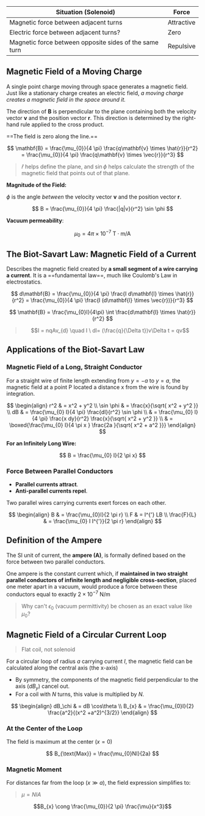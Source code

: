 | Situation (Solenoid)                                   | Force      |
| ------------------------------------------------------ | ---------- |
| Magnetic force between adjacent turns                  | Attractive |
| Electric force between adjacent turns?                 | Zero       |
| Magnetic force between opposite sides of the same turn | Repulsive  |

## Magnetic Field of a Moving Charge

A single point charge moving through space generates a magnetic field. Just like a stationary charge creates an electric field, *a moving charge creates a magnetic field in the space around it.*

The direction of $\mathbf{B}$ is perpendicular to the plane containing both the velocity vector $\mathbf{v}$ and the position vector $\mathbf{r}$. This direction is determined by the right-hand rule applied to the cross product.

==The field is zero along the line.==

$$
\mathbf{B} = \frac{\mu_{0}}{4 \pi} \frac{q\mathbf{v} \times \hat{r}}{r^2} = \frac{\mu_{0}}{4 \pi} \frac{q\mathbf{v} \times \vec{r}}{r^3}
$$

> $\hat{r}$ helps define the plane, and $\sin \phi$ helps calculate the strength of the magnetic field that points out of that plane.

**Magnitude of the Field:**

$\phi$ is the angle *between* the velocity vector $\mathbf{v}$ and the position vector $\mathbf{r}$.

$$
B = \frac{\mu_{0}}{4 \pi} \frac{|q|v}{r^2} \sin \phi
$$

**Vacuum permeability**:

$$
\mu_{0} = 4 \pi \times 10^{-7} \ \mathrm{T \cdot m / A}
$$

## The Biot-Savart Law: Magnetic Field of a Current

Describes the magnetic field created by **a small segment of a wire carrying a current**. It is a ==fundamental law==, much like Coulomb's Law in electrostatics.  

$$
d\mathbf{B} = \frac{\mu_{0}}{4 \pi} \frac{I d\mathbf{l} \times \hat{r}}{r^2} = \frac{\mu_{0}}{4 \pi} \frac{I (d\mathbf{l} \times \vec{r})}{r^3}
$$

$$
\mathbf{B} = \frac{\mu_{0}I}{4\pi} \int \frac{d\mathbf{l} \times \hat{r}}{r^2}
$$

> $$I = nqAv_{d} \quad I \ dl= (\frac{q}{\Delta t})v\Delta t = qv$$

## Applications of the Biot-Savart Law

### Magnetic Field of a Long, Straight Conductor

For a straight wire of finite length extending from $y = -a$ to $y = a$, the magnetic field at a point P located a distance x from the wire is found by integration.

$$
\begin{align}
r^2 & = x^2 + y^2 \\
\sin \phi  & = \frac{x}{\sqrt{ x^2 + y^2 }}  \\
dB  & = \frac{\mu_{0} I}{4 \pi} \frac{dl}{r^2} \sin \phi \\
	 & = \frac{\mu_{0} I}{4 \pi} \frac{x dy}{r^2} \frac{x}{\sqrt{ x^2 + y^2 }} \\
 & = \boxed{\frac{\mu_{0} I}{4 \pi x } \frac{2a }{\sqrt{ x^2 + a^2 }}}
\end{align}
$$

**For an Infinitely Long Wire:**

$$
B = \frac{\mu_{0} I}{2 \pi x}
$$

### Force Between Parallel Conductors

- **Parallel currents attract**.
- **Anti-parallel currents repel**.

Two parallel wires carrying currents exert forces on each other.

$$
\begin{align}
B  & = \frac{\mu_{0}I}{2 \pi r} \\
F  & = I^{'} LB \\
\frac{F}{L}  & = \frac{\mu_{0} I I^{'}}{2 \pi r}
\end{align}
$$

## Definition of the Ampere

The SI unit of current, the **ampere (A)**, is formally defined based on the force between two parallel conductors.

One ampere is the constant current which, if **maintained in two straight parallel conductors of infinite length and negligible cross-section**, placed one meter apart in a vacuum, would produce a force between these conductors equal to exactly $2 \times 10^{-7} \ \mathrm{N / m}$

> Why can't $\epsilon_{0}$ (vacuum permittivity) be chosen as an exact value like $\mu_{0}$?

## Magnetic Field of a Circular Current Loop

> Flat coil, not solenoid

For a circular loop of radius $a$ carrying current $I$, the magnetic field can be calculated along the central axis (the x-axis)

- By symmetry, the components of the magnetic field perpendicular to the axis ($dB_{y}$) cancel out.
- For a coil with *N* turns, this value is multiplied by *N*.

$$
\begin{align}
dB_\chi  & = dB \cos\theta \\
B_{x}  & = \frac{\mu_{0}I}{2} \frac{a^2}{(x^2  +a^2)^{3/2}}
\end{align}
$$

### At the Center of the Loop

The field is maximum at the center ($x=0$)

$$
B_{\text{Max}} = \frac{\mu_{0}NI}{2a}
$$

### Magnetic Moment

For distances far from the loop ($x \gg a$), the field expression simplifies to:

> $\mu = NIA$

$$B_{x} \cong \frac{\mu_{0}}{2 \pi} \frac{\mu}{x^3}$$

